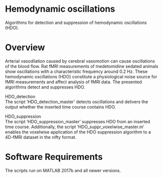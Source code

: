 # Hemodynamic oscillations
Algorithms for detection and suppression of hemodynamic oscillations (HDO).

# Overview
Arterial vasodilation caused by cerebral vasomotion can cause oscillations of the blood flow. Rat fMRI measurements of medetomidine sedated animals show oscillations with a characteristic frequency around 0.2 Hz. These hemodynamic oscillations (HDO) constitute a physiological noise source for fMRI measurements and affect analysis of fMRI data.
The presented algorithms detect and suppresses HDO.

HDO_detection <br>
The script ‘HDO_detection_master’ detects oscillations and delivers the output whether the inserted time course contains HDO.

HDO_suppression<br>
The script ‘HDO_suppression_master’ suppresses HDO from an inserted time course.
Additionally, the script ‘HDO_suppr_voxelwise_master.m’ enables the voxelwise application of the HDO suppression algorithm to a 4D-fMRI dataset in the nifty format.

# Software Requirements
The scripts run on MATLAB 2017b and all newer versions.
